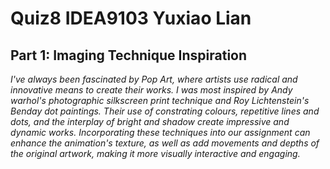 # Quiz8 IDEA9103 Yuxiao Lian

## Part 1: Imaging Technique Inspiration

_I've always been fascinated by Pop Art, where artists use radical and innovative means to create their works. I was most inspired by Andy warhol's photographic silkscreen print technique and Roy Lichtenstein's Benday dot paintings. Their use of constrating colours, repetitive lines and dots, and the interplay of bright and shadow create impressive and dynamic works. Incorporating these techniques into our assignment can enhance the animation's texture, as well as add movements and depths of the original artwork, making it more visually interactive and engaging._

